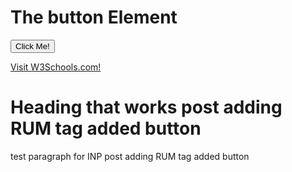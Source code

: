 <html>
<head>
<script>var generateUniqueID=function(){return"v2-"+Date.now()+"-"+(Math.floor(Math.random()*8999999999999)+1e12)},firstHiddenTime=-1,initHiddenTime=function(){return document.visibilityState==="hidden"?0:Infinity},trackChanges=function(){onHidden(function(n){var t=n.timeStamp;firstHiddenTime=t},!0)},getVisibilityWatcher=function(){return firstHiddenTime<0&&(window.__WEB_VITALS_POLYFILL__?(firstHiddenTime=window.webVitals.firstHiddenTime,firstHiddenTime===Infinity&&trackChanges()):(firstHiddenTime=initHiddenTime(),trackChanges()),onBFCacheRestore(function(){setTimeout(function(){firstHiddenTime=initHiddenTime();trackChanges()},0)})),{get firstHiddenTime(){return firstHiddenTime}}},getRating=function(n,t){return n>t[1]?"poor":n>t[0]?"needs-improvement":"good"},bindReporter=function(n,t,i,r){var u,f;return function(e){t.value>=0&&(e||r)&&(f=t.value-(u||0),(f||u===undefined)&&(u=t.value,t.delta=f,t.rating=getRating(t.value,i),n(t)))}},onHidden=function(n,t){var i=function(r){(r.type==="pagehide"||document.visibilityState==="hidden")&&(n(r),t&&(removeEventListener("visibilitychange",i,!0),removeEventListener("pagehide",i,!0)))};addEventListener("visibilitychange",i,!0);addEventListener("pagehide",i,!0)},observe=function(n,t,i){try{if(PerformanceObserver.supportedEntryTypes.includes(n)){var r=new PerformanceObserver(function(n){Promise.resolve().then(function(){t(n.getEntries())})});return r.observe(Object.assign({type:n,buffered:!0},i||{})),r}}catch(u){}return},doubleRAF=function(n){requestAnimationFrame(function(){return requestAnimationFrame(function(){return n()})})},FCPThresholds=[1800,3e3],getFCP=function(n,t){whenActivated(function(){var f=getVisibilityWatcher(),i=initMetric("FCP"),r,e=function(n){n.forEach(function(n){n.name==="first-contentful-paint"&&(u.disconnect(),n.startTime<f.firstHiddenTime&&(i.value=Math.max(n.startTime-getActivationStart(),0),i.entries.push(n),r(!0)))})},u=observe("paint",e);u&&(r=bindReporter(n,i,FCPThresholds,t),onBFCacheRestore(function(u){i=initMetric("FCP");r=bindReporter(n,i,FCPThresholds,t);doubleRAF(function(){i.value=performance.now()-u.timeStamp;r(!0)})}))})},getNavigationEntryFromPerformanceTiming=function(){var t=performance.timing,i=performance.navigation.type,r={entryType:"navigation",startTime:0,type:i==2?"back_forward":i===1?"reload":"navigate"};for(var n in t)n!=="navigationStart"&&n!=="toJSON"&&(r[n]=Math.max(t[n]-t.navigationStart,0));return r},getNavigationEntry=function(){return window.__WEB_VITALS_POLYFILL__?window.performance&&(performance.getEntriesByType&&performance.getEntriesByType("navigation")[0]||getNavigationEntryFromPerformanceTiming()):window.performance&&performance.getEntriesByType&&performance.getEntriesByType("navigation")[0]},bfcacheRestoreTime=-1,getBFCacheRestoreTime=function(){return bfcacheRestoreTime},onBFCacheRestore=function(n){addEventListener("pageshow",function(t){t.persisted&&(bfcacheRestoreTime=t.timeStamp,n(t))},!0)},getActivationStart=function(){var n=getNavigationEntry();return n&&n.activationStart||0},initMetric=function(n,t){var r=getNavigationEntry(),i="navigate";return getBFCacheRestoreTime()>=0?i="back-forward-cache":r&&(document.prerendering||getActivationStart()>0?i="prerender":document.wasDiscarded?i="restore":r.type&&(i=r.type.replace(/_/g,"-"))),{name:n,value:typeof t=="undefined"?-1:t,rating:"good",delta:0,entries:[],id:generateUniqueID(),navigationType:i}},reportedMetricIDs={},LCPThresholds=[2500,4e3],getLCP=function(n,t){whenActivated(function(){var o=getVisibilityWatcher(),i=initMetric("LCP"),r,e=function(n){var t=n[n.length-1];t&&t.startTime<o.firstHiddenTime&&(i.value=Math.max(t.startTime-getActivationStart(),0),i.entries=[t],r(!1))},u=observe("largest-contentful-paint",e),f;u&&(r=bindReporter(n,i,LCPThresholds,t),f=runOnce(function(){reportedMetricIDs[i.id]||(e(u.takeRecords()),u.disconnect(),reportedMetricIDs[i.id]=!0,r(!0))}),["keydown","click"].forEach(function(n){addEventListener(n,f,!0)}),onHidden(f),onBFCacheRestore(function(u){i=initMetric("LCP");r=bindReporter(n,i,LCPThresholds,t);doubleRAF(function(){i.value=performance.now()-u.timeStamp;reportedMetricIDs[i.id]=!0;r(!0)})}))})},runOnce=function(n){var t=!1;return function(i){t||(n(i),t=!0)}},CLSThresholds=[.1,.25],getCLS=function(n,t){getFCP(runOnce(function(){var i=initMetric("CLS",0),r,u=0,f=[],e=function(n){n.forEach(function(n){if(!n.hadRecentInput){var t=f[0],i=f[f.length-1];u&&n.startTime-i.startTime<1e3&&n.startTime-t.startTime<5e3?(u+=n.value,f.push(n)):(u=n.value,f=[n])}});u>i.value&&(i.value=u,i.entries=f,r(!0))},o=observe("layout-shift",e);o&&(r=bindReporter(n,i,CLSThresholds,t),onHidden(function(){e(o.takeRecords());r(!0)}),onBFCacheRestore(function(){u=0;i=initMetric("CLS",0);r=bindReporter(n,i,CLSThresholds,t);doubleRAF(function(){return r()})}),setTimeout(r,0))}))},whenActivated=function(n){document.prerendering?addEventListener("prerenderingchange",function(){return n()},!0):n()},interactionCountEstimate=0,minKnownInteractionId=Infinity,maxKnownInteractionId=0,updateEstimate=function(n){n.forEach(function(n){n.interactionId&&(minKnownInteractionId=Math.min(minKnownInteractionId,n.interactionId),maxKnownInteractionId=Math.max(maxKnownInteractionId,n.interactionId),interactionCountEstimate=maxKnownInteractionId?(maxKnownInteractionId-minKnownInteractionId)/7+1:0)})},po,getInteractionCount=function(){return po?interactionCountEstimate:performance.interactionCount||0},initInteractionCountPolyfill=function(){"interactionCount"in performance||po||(po=observe("event",updateEstimate,{type:"event",buffered:!0,durationThreshold:0}))},INPThresholds=[200,500],prevInteractionCount=0,getInteractionCountForNavigation=function(){return getInteractionCount()-prevInteractionCount},MAX_INTERACTIONS_TO_CONSIDER=10,longestInteractionList=[],longestInteractionMap={},processEntry=function(n){var r=longestInteractionList[longestInteractionList.length-1],t=longestInteractionMap[n.interactionId],i;(t||longestInteractionList.length<MAX_INTERACTIONS_TO_CONSIDER||n.duration>r.latency)&&(t?(t.entries.push(n),t.latency=Math.max(t.latency,n.duration)):(i={id:n.interactionId,latency:n.duration,entries:[n]},longestInteractionMap[i.id]=i,longestInteractionList.push(i)),longestInteractionList.sort(function(n,t){return t.latency-n.latency}),longestInteractionList.splice(MAX_INTERACTIONS_TO_CONSIDER).forEach(function(n){delete longestInteractionMap[n.id]}))},estimateP98LongestInteraction=function(){var n=Math.min(longestInteractionList.length-1,Math.floor(getInteractionCountForNavigation()/50));return longestInteractionList[n]},getINP=function(n,t){t=t||{};whenActivated(function(){initInteractionCountPolyfill();var i=initMetric("INP"),r,f=function(n){n.forEach(function(n){if(n.interactionId&&processEntry(n),n.entryType==="first-input"){var t=!longestInteractionList.some(function(t){return t.entries.some(function(t){return n.duration===t.duration&&n.startTime===t.startTime})});t&&processEntry(n)}});var t=estimateP98LongestInteraction();t&&t.latency!==i.value&&(i.value=t.latency,i.entries=t.entries,r(!0))},u=observe("event",f,{durationThreshold:t.durationThreshold||40});r=bindReporter(n,i,INPThresholds,t.reportAllChanges);u&&("interactionId"in PerformanceEventTiming.prototype&&u.observe({type:"first-input",buffered:!0}),onHidden(function(){f(u.takeRecords());i.value<0&&getInteractionCountForNavigation()>0&&(i.value=0,i.entries=[]);r(!0)}),onBFCacheRestore(function(){longestInteractionList=[];prevInteractionCount=getInteractionCount();i=initMetric("INP");r=bindReporter(n,i,INPThresholds,t.reportAllChanges)}))})},windowCurrent=parent.window||window,WindowEvent,VisibilityType;(function(n){n.Load="load";n.BeforeUnload="beforeunload";n.Abort="abort";n.Error="error";n.Unload="unload"})(WindowEvent||(WindowEvent={})),function(n){n[n.Focus=0]="Focus";n[n.Blur=1]="Blur"}(VisibilityType||(VisibilityType={}));var AjaxTiming=function(){function n(n,t,i,r){var u=this;this.getPerformanceTimings=function(n){u.connect=n.connectEnd-n.connectStart;u.dns=n.domainLookupEnd-n.domainLookupStart;u.duration=n.duration;u.load=n.responseEnd-n.responseStart;u.wait=n.responseStart-n.requestStart;u.start=n.startTime;u.redirect=n.redirectEnd-n.redirectStart;n.secureConnectionStart&&(u.ssl=n.connectEnd-n.secureConnectionStart)};this.url=n;this.method=t;this.isAsync=i;this.open=r}return n}(),ProfilerJsError=function(){function n(n,t,i){this.count=0;this.message=n;this.url=t;this.lineNumber=i}return n.createText=function(n,t,i){return[n,t,i].join(":")},n.prototype.getText=function(){return n.createText(this.message,this.url,this.lineNumber)},n}(),ProfilerEventManager=function(){function n(){this.events=[];this.hasAttachEvent=!!window.attachEvent}return n.prototype.add=function(n,t,i){this.events.push({type:n,target:t,func:i});this.hasAttachEvent?t.attachEvent("on"+n,i):t.addEventListener(n,i,!1)},n.prototype.remove=function(n,t,i){this.hasAttachEvent?t.detachEvent(n,i):t.removeEventListener(n,i,!1);var r=this.events.indexOf({type:n,target:t,func:i});r!==1&&this.events.splice(r,1)},n.prototype.clear=function(){for(var n,i=this.events,t=0;t<i.length;t++)n=i[t],this.remove(n.type,n.target,n.func);this.events=[]},n}(),AjaxRequestsHandler=function(){function n(){var t=this;this.fetchRequests=[];this.fetchEntriesIndices={};this.compareEntriesDelay=100;this.hasPerformance=typeof performance=="object"&&typeof window.performance.now=="function"&&typeof window.performance.getEntriesByType=="function";this.captureFetchRequests=function(){var n=[],i=t,r=function(n){return n},u=function(n){return Promise.reject(n)};window.fetch&&(window.fetch=function(t){return function(){for(var o,f,s=[],e=0;e<arguments.length;e++)s[e]=arguments[e];return o=0,f=Promise.resolve(s),f=f.then(function(t){var r,u={},e,f;if(t.length&&t.length>=1)r=t[0],t.length>1&&(u=t[1]);else return[];return e="GET",u.method&&(e=u.method),o=n.length,f="",f=typeof r!="object"||!r?r:Array.isArray(r)&&r.length>0?r[0]:r.url,f&&n.push(new AjaxTiming(f,e,!0,i.now())),[r,u]},r),f=f.then(function(n){return t.apply(void 0,n)}),f.then(function(t){var r=n[o],u=i.fetchRequests;return i.processPerformanceEntries(r,u),t},u)}}(window.fetch))};this.captureFetchRequests();n.startAjaxCapture(this)}return n.prototype.getAjaxRequests=function(){return this.fetchRequests},n.prototype.clear=function(){this.fetchRequests=[]},n.prototype.now=function(){return this.hasPerformance?window.performance.now():(new Date).getTime()},n.prototype.processPerformanceEntries=function(n,t){var i=this;setTimeout(function(){var f,o,s,h,e;if(i.hasPerformance){var u=n.url,r=[],c=performance.getEntriesByType("resource");for(f=0,o=c;f<o.length;f++)s=o[f],s.name===u&&r.push(s);if(t.push(n),r.length!==0){if(i.fetchEntriesIndices[u]||(i.fetchEntriesIndices[u]=[]),r.length===1){n.getPerformanceTimings(r[0]);i.fetchEntriesIndices[u].push(0);return}h=i.fetchEntriesIndices[u];for(e in r)if(h.indexOf(e)===-1){n.getPerformanceTimings(r[e]);h.push(e);return}n.getPerformanceTimings(r[0])}}},i.compareEntriesDelay)},n.startAjaxCapture=function(n){var t=XMLHttpRequest.prototype,r=t.open,u=t.send,i=[];n.hasPerformance&&typeof window.performance.setResourceTimingBufferSize=="function"&&window.performance.setResourceTimingBufferSize(300);t.open=function(t,u,f,e,o){this.rpIndex=i.length;i.push(new AjaxTiming(u,t,f,n.now()));r.call(this,t,u,f===!1?!1:!0,e,o)};t.send=function(t){var r=this,e=this.onreadystatechange,f;(this.onreadystatechange=function(t){var u=i[r.rpIndex],o,f;if(u){o=r.readyState;f=!!(r.response&&r.response!==null&&r.response!==undefined);switch(o){case 1:u.connectionEstablished=n.now();break;case 2:u.requestReceived=n.now();break;case 3:u.processingTime=n.now();break;case 4:u.complete=n.now();switch(r.responseType){case"text":case"":typeof r.responseText=="string"&&(u.responseSize=r.responseText.length);break;case"json":f&&typeof r.response.toString=="function"&&(u.responseSize=r.response.toString().length);break;case"arraybuffer":f&&typeof r.response.byteLength=="number"&&(u.responseSize=r.response.byteLength);break;case"blob":f&&typeof r.response.size=="number"&&(u.responseSize=r.response.size)}n.processPerformanceEntries(u,n.fetchRequests)}typeof e=="function"&&e.call(r,t)}},f=i[this.rpIndex],f)&&(t&&!isNaN(t.length)&&(f.sendSize=t.length),f.send=n.now(),u.call(this,t))}},n}(),RProfiler=function(){function n(){function r(n){var i=n.target||n.srcElement;return i.nodeType==3&&(i=i.parentNode),t("N/A",i.src||i.URL,-1),!1}var n=this,t,i;this.restUrl="g.3gl.net/jp/906/v3.3.9/M";this.startTime=(new Date).getTime();this.eventsTimingHandler=new EventsTimingHandler;this.inputDelay=new InputDelayHandler;this.version="v3.3.9";this.info={};this.hasInsight=!1;this.data={start:this.startTime,jsCount:0,jsErrors:[],loadTime:-1,loadFired:window.document.readyState=="complete"};this.eventManager=new ProfilerEventManager;this.setCLS=function(t){var i=t.name,r=t.delta,u=i==="CLS"?r:undefined;n.cls=u};this.setLCP=function(t){var i=t.name,r=t.delta,u=i==="LCP"?r:undefined;n.lcp=u};this.setINP=function(t){var i=t.name,r=t.value,u=i==="INP"?r:undefined;n.inp=u};this.recordPageLoad=function(){n.data.loadTime=(new Date).getTime();n.data.loadFired=!0};this.addError=function(t,i,r){var s,f,u,e,o;for(n.data.jsCount++,s=ProfilerJsError.createText(t,i,r),f=n.data.jsErrors,u=0,e=f;u<e.length;u++)if(o=e[u],o.getText()==s){o.count++;return}f.push(new ProfilerJsError(t,i,r))};this.getAjaxRequests=function(){return n.ajaxHandler.getAjaxRequests()};this.clearAjaxRequests=function(){n.ajaxHandler.clear()};this.addInfo=function(t,i,r){if(!n.isNullOrEmpty(t)){if(n.isNullOrEmpty(r))n.info[t]=i;else{if(n.isNullOrEmpty(i))return;n.isNullOrEmpty(n.info[t])&&(n.info[t]={});n.info[t][i]=r}n.hasInsight=!0}};this.clearInfo=function(){n.info={};n.hasInsight=!1};this.clearErrors=function(){n.data.jsCount=0;n.data.jsErrors=[]};this.getInfo=function(){return n.hasInsight?n.info:null};this.getEventTimingHandler=function(){return n.eventsTimingHandler};this.getInputDelay=function(){return n.inputDelay};this.getCPWebVitals=function(){return getCLS(n.setCLS,!1),getLCP(n.setLCP,!1),getINP(n.setINP,{reportAllChanges:!1}),{cls:n.cls,lcp:n.lcp,inp:n.inp}};this.attachIframe=function(){var r=window.location.protocol,t=document.createElement("iframe"),i;t.src="about:blank";i=t.style;i.position="absolute";i.top="-10000px";i.left="-1000px";t.addEventListener("load",function(t){var u=t.currentTarget,f,i;u&&u.contentDocument&&(f=u.contentDocument,i=f.createElement("script"),i.type="text/javascript",i.src=r+"//"+n.restUrl,f.body.appendChild(i))});document.body&&document.body.insertAdjacentElement("afterbegin",t)};this.eventManager.add(WindowEvent.Load,window,this.recordPageLoad);t=this.addError;this.ajaxHandler=new AjaxRequestsHandler;getCLS(this.setCLS,!1);getLCP(this.setLCP,!1);getINP(this.setINP,{reportAllChanges:!1});window.opera?this.eventManager.add(WindowEvent.Error,document,r):"onerror"in window&&(i=window.onerror,window.onerror=function(n,r,u){return(t(n,r,u),!!i)?i(n,r,u):!1});!window.__cpCdnPath||(this.restUrl=window.__cpCdnPath.trim())}return n.prototype.isNullOrEmpty=function(n){if(n===undefined||n===null)return!0;if(typeof n=="string"){var t=n;return t.trim().length==0}return!1},n.prototype.dispatchCustomEvent=function(n){(function(n){function t(n,t){t=t||{bubbles:!1,cancelable:!1,detail:undefined};var i=document.createEvent("CustomEvent");return i.initCustomEvent(n,t.bubbles,t.cancelable,t.detail),i}if(typeof n.CustomEvent=="function")return!1;t.prototype=Event.prototype;n.CustomEvent=t})(window);var t=new CustomEvent(n);window.dispatchEvent(t)},n}(),InputDelayHandler=function(){function n(){var n=this;this.firstInputDelay=0;this.firstInputTimeStamp=0;this.startTime=0;this.delay=0;this.profileManager=new ProfilerEventManager;this.eventTypes=["click","mousedown","keydown","touchstart","pointerdown",];this.addEventListeners=function(){n.eventTypes.forEach(function(t){n.profileManager.add(t,document,n.onInput)})};this.now=function(){return(new Date).getTime()};this.removeEventListeners=function(){n.eventTypes.forEach(function(t){n.profileManager.remove(t,document,n.onInput)})};this.onInput=function(t){var i,r,u;t.cancelable&&(i=t.timeStamp>1e12,n.firstInputTimeStamp=n.now(),r=i||!window.performance,u=r?n.firstInputTimeStamp:window.performance.now(),n.delay=u-t.timeStamp,t.type=="pointerdown"?n.onPointerDown():(n.removeEventListeners(),n.updateFirstInputDelay()))};this.onPointerUp=function(){n.removeEventListeners();n.updateFirstInputDelay()};this.onPointerCancel=function(){n.removePointerEventListeners()};this.removePointerEventListeners=function(){n.profileManager.remove("pointerup",document,n.onPointerUp);n.profileManager.remove("pointercancel",document,n.onPointerCancel)};this.updateFirstInputDelay=function(){n.delay>=0&&n.delay<n.firstInputTimeStamp-n.startTime&&(n.firstInputDelay=Math.round(n.delay))};this.startSoftNavigationCapture=function(){n.resetSoftNavigationCapture()};this.resetSoftNavigationCapture=function(){n.resetFirstInputDelay();n.addEventListeners()};this.resetFirstInputDelay=function(){n.delay=0;n.firstInputDelay=0;n.startTime=0;n.firstInputTimeStamp=0};this.startTime=this.now();this.addEventListeners()}return n.prototype.onPointerDown=function(){this.profileManager.add("pointerup",document,this.onPointerUp);this.profileManager.add("pointercancel",document,this.onPointerCancel)},n.prototype.getFirstInputDelay=function(){return this.firstInputDelay},n}(),EventsTimingHandler=function(){function n(){var n=this;this.hiddenStrings=["hidden","msHidden","webkitHidden","mozHidden"];this.visibilityStrings=["visibilitychange","msvisibilitychange","webkitvisibilitychange","mozvisibilitychange"];this.captureSoftNavigation=!1;this.hidden="hidden";this.visibilityChange="visibilitychange";this.visibilityEvents=[];this.eventManager=new ProfilerEventManager;this.engagementTimeIntervalMs=1e3;this.engagementTime=0;this.firstEngagementTime=0;this.lastEventTimeStamp=0;this.timeoutId=undefined;this.startTime=(new Date).getTime();this.now=function(){return(new Date).getTime()};this.startVisibilityCapture=function(){n.initializeVisibilityProperties();document.addEventListener(n.visibilityChange,n.captureFocusEvent,!1)};this.initializeVisibilityProperties=function(){for(var r=n.hiddenStrings,i=0,t=0;t<r.length;t++)typeof document[r[t]]!="undefined"&&(i=t);n.visibilityChange=n.visibilityStrings[i];n.hidden=n.hiddenStrings[i]};this.captureFocusEvent=function(){n.updateVisibilityChangeTime();document[n.hidden]||n.captureEngagementTime()};this.updateVisibilityChangeTime=function(){document[n.hidden]?n.captureVisibilityEvent(VisibilityType.Blur):n.captureVisibilityEvent(VisibilityType.Focus)};this.onBlur=function(){n.captureVisibilityEvent(VisibilityType.Blur)};this.onFocus=function(){n.captureVisibilityEvent(VisibilityType.Focus)};this.captureVisibilityEvent=function(t){n.visibilityEvents.push({type:t,time:n.now()})};this.captureEngagementTime=function(t){if(t===void 0&&(t=!0),!n.lastEventTimeStamp){n.engagementTime=n.engagementTimeIntervalMs;n.lastEventTimeStamp=n.now();return}var i=n.now()-n.lastEventTimeStamp;if(n.lastEventTimeStamp=n.now(),t&&n.firstEngagementTime===0&&(n.firstEngagementTime=n.now()),i>0&&i<n.engagementTimeIntervalMs){clearTimeout(n.timeoutId);n.engagementTime+=i;return}n.startTimer()};this.captureMouseMove=function(){n.captureEngagementTime(!1)};this.startTimer=function(){n.timeoutId=setTimeout(function(){n.engagementTime+=n.engagementTimeIntervalMs},n.engagementTimeIntervalMs)};this.getFocusAwayTime=function(){var i=n.visibilityEvents,t=-1,s,h,o;if(i.length===0)return 0;for(var r=t,u=0,f=t,e=0;u<i.length;)i[u].type===VisibilityType.Blur&&r===t&&(r=u),s=f===t&&r!==t,i[u].type===VisibilityType.Focus&&s&&(f=u),h=r!==t&&f!==t,h&&(o=i[f].time-i[r].time,o>0&&(e+=o),r=t,f=t),u=u+1;return r===i.length-1&&(e+=n.now()-i[r].time),e};this.getEngagementTime=function(){return n.engagementTime};this.getStartTime=function(){return n.startTime};this.getFirstEngagementTime=function(){return n.firstEngagementTime};this.startSoftNavigationCapture=function(){n.captureSoftNavigation=!0};this.resetSoftNavigationCapture=function(){n.resetEngagementMetrics();n.visibilityEvents=[]};this.resetEngagementMetrics=function(){n.engagementTime=0;n.lastEventTimeStamp=n.now();n.firstEngagementTime=0};this.clear=function(){n.eventManager.clear()};this.captureEngagementTime(!1);this.eventManager.add("scroll",document,this.captureEngagementTime);this.eventManager.add("resize",window,this.captureEngagementTime);this.eventManager.add("mouseup",document,this.captureEngagementTime);this.eventManager.add("keyup",document,this.captureEngagementTime);this.eventManager.add("mousemove",document,this.captureMouseMove);this.eventManager.add("focus",window,this.onFocus);this.eventManager.add("blur",window,this.onBlur);this.eventManager.add("focus",document,this.onFocus);this.eventManager.add("blur",document,this.onBlur)}return n}(),profiler=new RProfiler;window.RProfiler=profiler;window.WindowEvent=WindowEvent;profiler.dispatchCustomEvent("GlimpseLoaded");document.onreadystatechange=function(){document.readyState==="complete"&&profiler.attachIframe()};</script>

</head>
<body>
<h1>The button Element</h1>

<button type="button" onclick="alert('Hello world!')">Click Me!</button>
<p><a href="https://www.w3schools.com/">Visit W3Schools.com!</a></p>
 
<h1>Heading that works post adding RUM tag added button</h1>
<p>test paragraph for INP post adding RUM tag added button</p>

</body>
</html>
